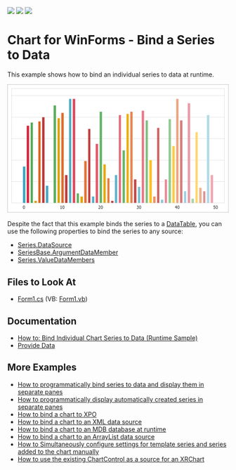 <!-- default badges list -->
![](https://img.shields.io/endpoint?url=https://codecentral.devexpress.com/api/v1/VersionRange/128572747/14.2.3%2B)
[![](https://img.shields.io/badge/Open_in_DevExpress_Support_Center-FF7200?style=flat-square&logo=DevExpress&logoColor=white)](https://supportcenter.devexpress.com/ticket/details/E116)
[![](https://img.shields.io/badge/📖_How_to_use_DevExpress_Examples-e9f6fc?style=flat-square)](https://docs.devexpress.com/GeneralInformation/403183)
<!-- default badges end -->

# Chart for WinForms - Bind a Series to Data

This example shows how to bind an individual series to data at runtime.

![Resulting chart](Images/resulting-chart.png)

Despite the fact that this example binds the series to a [DataTable](https://docs.microsoft.com/en-us/dotnet/api/system.data.datatable?view=net-6.0), you can use the following properties to bind the series to any source:

* [Series.DataSource](https://docs.devexpress.com/CoreLibraries/DevExpress.XtraCharts.Series.DataSource?p=netframework)
* [SeriesBase.ArgumentDataMember](https://docs.devexpress.com/CoreLibraries/DevExpress.XtraCharts.SeriesBase.ArgumentDataMember?p=netframework)
* [Series.ValueDataMembers](https://docs.devexpress.com/CoreLibraries/DevExpress.XtraCharts.SeriesBase.ValueDataMembers?p=netframework)

## Files to Look At

* [Form1.cs](./CS/Form1.cs) (VB: [Form1.vb](./VB/Form1.vb))

## Documentation 

* [How to: Bind Individual Chart Series to Data (Runtime Sample)](https://docs.devexpress.com/WindowsForms/3095/controls-and-libraries/chart-control/examples/creating-charts/providing-data/how-to-bind-individual-chart-series-to-data-runtime-sample?p=netframework)
* [Provide Data](https://docs.devexpress.com/WindowsForms/5774/controls-and-libraries/chart-control/providing-data)

## More Examples

* [How to programmatically bind series to data and display them in separate panes](https://github.com/DevExpress-Examples/how-to-programmatically-bind-series-to-data-and-display-them-in-separate-panes-e431)
* [How to programmatically display automatically created series in separate panes](https://github.com/DevExpress-Examples/how-to-programmatically-display-automatically-created-series-in-separate-panes-e433)
* [How to bind a chart to XPO](https://github.com/DevExpress-Examples/how-to-bind-a-chart-to-xpo-e1576)
* [How to bind a chart to an XML data source](https://github.com/DevExpress-Examples/how-to-bind-a-chart-to-an-xml-data-source-e1583)
* [How to bind a chart to an MDB database at runtime](https://github.com/DevExpress-Examples/how-to-bind-a-chart-to-an-mdb-database-at-runtime-e1617)
* [How to bind a chart to an ArrayList data source](https://github.com/DevExpress-Examples/how-to-bind-a-chart-to-an-arraylist-data-source-e2080)
* [How to Simultaneously configure settings for template series and series added to the chart manually](https://github.com/DevExpress-Examples/winforms-charts-configure-settings-for-template-series-and-series-added-manually)
* [How to use the existing ChartControl as a source for an XRChart](https://github.com/DevExpress-Examples/how-to-use-the-existing-chartcontrol-as-a-source-for-an-xrchart-e1165)